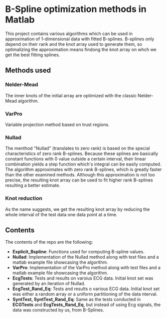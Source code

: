 # B-Spline optimization methods in Matlab

This project contains various algorithms which can be used in approximation of 1-dimensional data with fitted B-splines. B-splines only depend on their rank and the knot array used to generate them, so optimalizing the approximation means findong the knot array on whch we get the best fitting splines.

## Methods used
### Nelder-Mead
The inner knots of the initial array are optimized with the classic Nelder-Mead algorithm.

### VarPro
Variable projection method based on trust regions.

### Nullad
The menthod "Nullad" (translates to zero rank) is based on the special characteristics of zero rank B-splines. Because these splines are basically constant functions with 0 value outside a certain interval, their linear combination yields a step function which's integral can be easily computed. The algorithm approximates with zero rank B-splines, which is greatly faster than the other examined methods. Although this approximation is not too precise, the resulting knot array can be used to fit higher rank B-splines resulting a better estimate.

### Knot reduction
As the name suggests, we get the resulting knot array by reducing the whole interval of the test data one data point at a time.

## Contents
The contents of the repo are the following:
- **Explicit_Bspline**: Functions used for computing B-spline values.
- **Nullad**: Implementation of the Nullad method along with test files and a matlab example file showcasing the algorithm.
- **VarPro**: Implementation of the VarPro method along with test files and a matlab example file showcasing the algorithm.
- **EcgTests**: Tests and results on varoius ECG data. Initial knot set was generated by an iteration of Nullad.
- **EcgTest_Rand_Eq**: Tests and results o various ECG data. Initial knot set was either a random array or a uniform partitioning of the data nterval.
- **SyntTest, SyntTest_Rand_Eq**: Same as the tests conducted in **ECGTests** and **EcgTests_Rand_Eq**, but instead of using Ecg signals, the data was constructed by us, from B-Splines.
